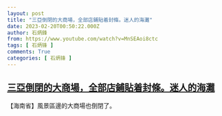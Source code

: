 ```yaml
---
layout: post
title: "三亞倒閉的大商場，全部店鋪貼着封條。迷人的海灘"
date: 2023-02-20T00:50:22.000Z
author: 石炳鋒
from: https://www.youtube.com/watch?v=MnSEAoi8ctc
tags: [ 石炳锋 ]
comments: True
categories: [ 石炳锋 ]
---
```

<!--1676854222000-->
[三亞倒閉的大商場，全部店鋪貼着封條。迷人的海灘](https://www.youtube.com/watch?v=MnSEAoi8ctc)
------

<div>
【海南省】風景區邊的大商場也倒閉了。
</div>
